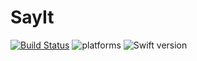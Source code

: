 # SayIt
[![Build Status](https://travis-ci.org/d-a-n/SayIt.svg?branch=master)](https://travis-ci.org/d-a-n/SayIt) ![platforms](https://img.shields.io/badge/platforms-macOS-333333.svg) ![Swift version](https://img.shields.io/badge/%20Swift%20-3.1-blue.svg)
